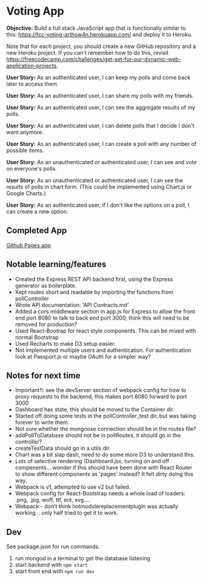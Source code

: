 # Voting App

**Objective:** Build a full stack JavaScript app that is functionally similar to this: https://fcc-voting-arthow4n.herokuapp.com/ and deploy it to Heroku.

Note that for each project, you should create a new GitHub repository and a new Heroku project. If you can't remember how to do this, revisit https://freecodecamp.com/challenges/get-set-for-our-dynamic-web-application-projects.


**User Story:** As an authenticated user, I can keep my polls and come back later to access them.

**User Story:** As an authenticated user, I can share my polls with my friends.

**User Story:** As an authenticated user, I can see the aggregate results of my polls.

**User Story:** As an authenticated user, I can delete polls that I decide I don't want anymore.

**User Story:** As an authenticated user, I can create a poll with any number of possible items.

**User Story:** As an unauthenticated or authenticated user, I can see and vote on everyone's polls.

**User Story:** As an unauthenticated or authenticated user, I can see the results of polls in chart form. (This could be implemented using Chart.js or Google Charts.)

**User Story:** As an authenticated user, if I don't like the options on a poll, I can create a new option.

## Completed App

[Github Pages app](https://)

## Notable learning/features

- Created the Express REST API backend first, using the Express generator as boilerplate.
- Kept routes short and readable by importing the functions from pollController 
- Wrote API documentation: 'API Contracts.md'
- Added a cors middleware section in app.js for Express to allow the front end port 8080 to talk to back end port 3000; think this will need to be removed for production?
- Used React-Bootrap for react style components. This can be mixed with normal Bootstrap
- Used Recharts to make D3 setup easier.
- Not implemented multiple users and authentication. For authentication look at Passport.js or maybe OAuth for a simpler way?

## Notes for next time

- Important!!: see the devServer section of webpack config for how to proxy requests to the backend, this makes port 8080 forward to port 3000
- Dashboard has state, this should be moved to the Container dir.
- Started off doing some tests in the pollController_test dir, but was taking forever to write them.
- Not sure whether the mongoose connection should be in the routes file?
- addPollToDatabase should not be in pollRoutes, it should go in the controller?
- createTestData should go in a utils dir.
- Chart was a bit slap dash, need to do some more D3 to understand this.
- Lots of selective rendering (Dashboard.jsx, turning on and off compenents... wonder if this should have been done with React Router to show different components as 'pages' instead? It felt dirty doing this way.
- Webpack is v1, attempted to use v2 but failed.
- Webpack config for React-Bootstrap needs a whole load of loaders: .png, .jpg, woff, ttf, eot, svg....
- Webpack - don't think hotmodulereplacementplugin was actually working... only half tried to get it to work.


## Dev

See package.json for run commands.

  1. run mongod in a terminal to get the database listening
  1. start backend with `npm start`
  1. start front end with `npm run dev`